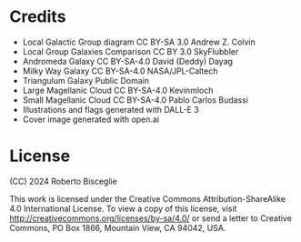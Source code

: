 # Credits
- Local Galactic Group diagram CC BY-SA 3.0 Andrew Z. Colvin
- Local Group Galaxies Comparison CC BY 3.0 SkyFlubbler
- Andromeda Galaxy CC BY-SA-4.0 David (Deddy) Dayag
- Milky Way Galaxy CC BY-SA-4.0 NASA/JPL-Caltech
- Triangulum Galaxy Public Domain
- Large Magellanic Cloud CC BY-SA-4.0 Kevinmloch
- Small Magellanic Cloud CC BY-SA-4.0	Pablo Carlos Budassi
- Illustrations and flags generated with DALL-E 3 
- Cover image generated with open.ai

# License

(CC) 2024 Roberto Bisceglie

This work is licensed under the Creative Commons Attribution-ShareAlike 4.0 International License. To view a copy of this license, visit http://creativecommons.org/licenses/by-sa/4.0/ or send a letter to Creative Commons, PO Box 1866, Mountain View, CA 94042, USA.
